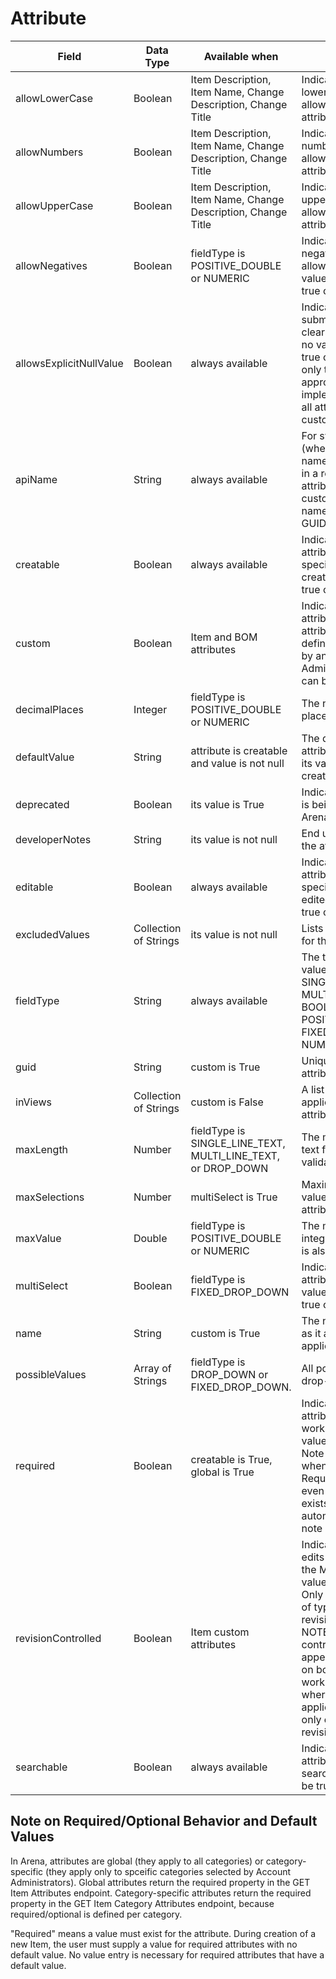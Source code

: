 # Attribute

| Field<br> | Data Type<br> | Available when<br> | Description<br> |
|  --- |  --- |  --- |  --- | 
| allowLowerCase<br> | Boolean<br> | Item Description, Item Name, Change Description, Change Title<br> | Indicates whether or not lowercase characters are allowed in values for this attribute<br> |
| allowNumbers<br> | Boolean<br> | Item Description, Item Name, Change Description, Change Title<br> | Indicates whether or not number characters are allowed in values for this attribute<br> |
| allowUpperCase<br> | Boolean<br> | Item Description, Item Name, Change Description, Change Title<br> | Indicates whether or not uppercase characters are allowed in values for this attribute<br> |
| allowNegatives<br> | Boolean<br> | fieldType is POSITIVE_DOUBLE or NUMERIC<br> | Indicates whether or not negative numbers are allowed for the attribute value. The value can be true or false.<br> |
| allowsExplicitNullValue<br> | Boolean<br> | always available<br> | Indicates whether or not submitting a value of null clears the field, resulting in no value. The value can be true or false. This value is only true for approvalDeadlineDateTime, implementationStatus, and all attributes where custom=true.<br> |
| apiName<br> | String<br> | always available<br> | For system attributes \(when custom=false\), the name of an attribute used in a request. For additional attributes \(when custom=true\), the API name is the same as the GUID.<br> |
| creatable<br> | Boolean<br> | always available<br> | Indicates whether or not an attribute value can be specified when an item is created. The value can be true or false.<br> |
| custom<br> | Boolean<br> | Item and BOM attributes<br> | Indicates whether or not an attribute is a custom attribute \(a non system\-defined attribute defined by an Account Administrator\). The value can be true or false.<br> |
| decimalPlaces<br> | Integer<br> | fieldType is POSITIVE_DOUBLE or NUMERIC<br> | The number of decimal places for a numeric value.<br> |
| defaultValue<br> | String<br> | attribute is creatable and value is not null<br> | The default value for an attribute. Only shown when its value is not null and creatable is True.<br> |
| deprecated<br> | Boolean<br> | its value is True<br> | Indicates when an attribute is being phased out of the Arena REST API.<br> |
| developerNotes<br> | String<br> | its value is not null<br> | End user information about the attribute.<br> |
| editable<br> | Boolean<br> | always available<br> | Indicates whether or not an attribute value can be specified when an item is edited. The value can be true or false.<br> |
| excludedValues<br> | Collection of Strings<br> | its value is not null<br> | Lists disallowed characters for the attribute value<br> |
| fieldType<br> | String<br> | always available<br> | The type of attribute. This value can be SINGLE_LINE_TEXT, MULTI_LINE_TEXT, BOOLEAN, DROP_DOWN, POSITIVE_DOUBLE, FIXED_DROPDOWN, NUMERIC, DATETIME<br> |
| guid<br> | String<br> | custom is True<br> | Unique identifier for the attribute.<br> |
| inViews<br> | Collection of Strings<br> | custom is False<br> | A list of views in the Arena application in which the attribute is shown.<br> |
| maxLength<br> | Number<br> | fieldType is SINGLE_LINE_TEXT, MULTI_LINE_TEXT, or DROP_DOWN<br> | The maximum length of a text field. This is used for validation.<br> |
| maxSelections<br> | Number<br> | multiSelect is True<br> | Maximum number of values allowed for the attribute.<br> |
| maxValue<br> | Double<br> | fieldType is POSITIVE_DOUBLE or NUMERIC<br> | The maximum value for an integer or double field. This is also used for validation.<br> |
| multiSelect<br> | Boolean<br> | fieldType is FIXED_DROP_DOWN<br> | Indicates whether or not an attribute can have multiple values. The value can be true or false.<br> |
| name<br> | String<br> | custom is True<br> | The name of the attribute as it appears in the Arena application.<br> |
| possibleValues<br> | Array of Strings<br> | fieldType is DROP_DOWN or FIXED_DROP_DOWN.<br> | All possible values for a drop\-down list.<br> |
| required<br> | Boolean<br> | creatable is True, global is True<br> | Indicates whether or not an attribute is Required in the workspace \(meaning a value must be supplied.\) Note that this value is true when an attribute is Required in the workspace, even when a default value exists and will be selected automatically. \(see the note below\)<br> |
| revisionControlled<br> | Boolean<br> | Item custom attributes<br> | Indicates whether or not edits to the attribute trigger the Modified flag. The value can be true or false. Only item custom attributes of type COST can be revisionControlled=false. NOTE non\-revision controlled attributes appear and can be edited on both the effective and working revisions of items whereas in the Arena application, they appear only on the effective revision.<br> |
| searchable<br> | Boolean<br> | always available<br> | Indicates whether or not an attribute can be used as a search filter. The value can be true or false.<br> |

## Note on Required/Optional Behavior and Default Values
In Arena, attributes are global \(they apply to all categories\) or category\-specific \(they apply only to spceific categories selected by Account Administrators\). Global attributes return the required property in the GET Item Attributes endpoint. Category\-specific attributes return the required property in the GET Item Category Attributes endpoint, because required/optional is defined per category.

"Required" means a value  must exist for the attribute. During creation of a new Item, the user must supply a value for required attributes with no default value. No value entry is necessary for required attributes that have a default value.

